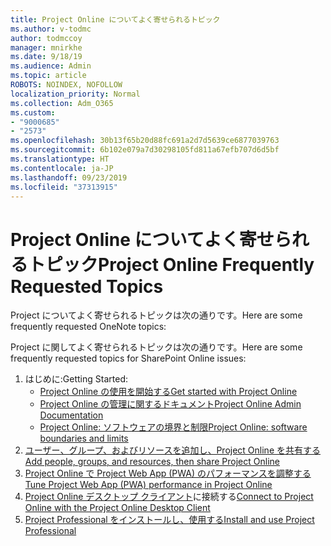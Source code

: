 ```yaml
---
title: Project Online についてよく寄せられるトピック
ms.author: v-todmc
author: todmccoy
manager: mnirkhe
ms.date: 9/18/19
ms.audience: Admin
ms.topic: article
ROBOTS: NOINDEX, NOFOLLOW
localization_priority: Normal
ms.collection: Adm_O365
ms.custom:
- "9000685"
- "2573"
ms.openlocfilehash: 30b13f65b20d88fc691a2d7d5639ce6877039763
ms.sourcegitcommit: 6b102e079a7d30298105fd811a67efb707d6d5bf
ms.translationtype: HT
ms.contentlocale: ja-JP
ms.lasthandoff: 09/23/2019
ms.locfileid: "37313915"
---
```

# <a name="project-online-frequently-requested-topics"></a><span data-ttu-id="a8f6f-102">Project Online についてよく寄せられるトピック</span><span class="sxs-lookup"><span data-stu-id="a8f6f-102">Project Online Frequently Requested Topics</span></span>

<span data-ttu-id="a8f6f-103">Project についてよく寄せられるトピックは次の通りです。</span><span class="sxs-lookup"><span data-stu-id="a8f6f-103">Here are some frequently requested OneNote topics:</span></span>

<span data-ttu-id="a8f6f-104">Project に関してよく寄せられるトピックは次の通りです。</span><span class="sxs-lookup"><span data-stu-id="a8f6f-104">Here are some frequently requested topics for SharePoint Online issues:</span></span>
1.  <span data-ttu-id="a8f6f-105">はじめに:</span><span class="sxs-lookup"><span data-stu-id="a8f6f-105">Getting Started:</span></span> 
    -   [<span data-ttu-id="a8f6f-106">Project Online の使用を開始する</span><span class="sxs-lookup"><span data-stu-id="a8f6f-106">Get started with Project Online</span></span>](https://docs.microsoft.comProjectOnline/get-started-with-project-online) 
    -   [<span data-ttu-id="a8f6f-107">Project Online の管理に関するドキュメント</span><span class="sxs-lookup"><span data-stu-id="a8f6f-107">Project Online Admin Documentation</span></span>](https://docs.microsoft.com/projectonline/project-online) 
    -   [<span data-ttu-id="a8f6f-108">Project Online: ソフトウェアの境界と制限</span><span class="sxs-lookup"><span data-stu-id="a8f6f-108">Project Online: software boundaries and limits</span></span>](https://docs.microsoft.com/ProjectOnline/project-online-software-boundaries-and-limits) 
2.  [<span data-ttu-id="a8f6f-109">ユーザー、グループ、およびリソースを追加し、Project Online を共有する</span><span class="sxs-lookup"><span data-stu-id="a8f6f-109">Add people, groups, and resources, then share Project Online</span></span>](https://docs.microsoft.com/projectonline/step-2-add-people-to-project-online) 
3.  [<span data-ttu-id="a8f6f-110">Project Online で Project Web App (PWA) のパフォーマンスを調整する</span><span class="sxs-lookup"><span data-stu-id="a8f6f-110">Tune Project Web App (PWA) performance in Project Online</span></span>](https://docs.microsoft.com/projectonline/tune-project-online-performance)
4.  <span data-ttu-id="a8f6f-111">[Project Online デスクトップ クライアント](https://docs.microsoft.com/projectonline/connect-to-project-online-with-the-project-online-desktop-client)に接続する</span><span class="sxs-lookup"><span data-stu-id="a8f6f-111">[Connect to Project Online with the Project Online Desktop Client](https://docs.microsoft.com/projectonline/connect-to-project-online-with-the-project-online-desktop-client)</span></span> 
5.  [<span data-ttu-id="a8f6f-112">Project Professional をインストールし、使用する</span><span class="sxs-lookup"><span data-stu-id="a8f6f-112">Install and use Project Professional</span></span>](https://support.office.com/article/install-project-7059249b-d9fe-4d61-ab96-5c5bf435f281?ui=en-US&rs=en-US&ad=US) 
